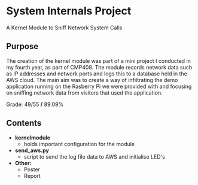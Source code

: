 # System Internals Project
 A Kernel Module to Sniff Network System Calls

## Purpose
The creation of the kernel module was part of a mini project I conducted in my fourth year, as part of CMP408. The module records network data such as IP addresses and network ports and logs this to a database held in the AWS cloud. The main aim was to create a way of infiltrating the demo application running on the Rasberry Pi we were provided with and focusing on sniffing network data from visitors that used the application.

Grade: 49/55 **/** 89.09%

## Contents

* **kernelmodule**
    * holds important configuration for the module
* **send_aws.py**
    * script to send the log file data to AWS and initialise LED's
* **Other:**
    * Poster
    * Report
